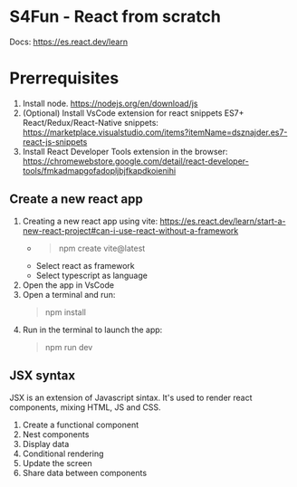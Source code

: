 # S4Fun - React from scratch

Docs: https://es.react.dev/learn

# Prerrequisites

1. Install node. https://nodejs.org/en/download/js
2. (Optional) Install VsCode extension for react snippets ES7+ React/Redux/React-Native snippets: https://marketplace.visualstudio.com/items?itemName=dsznajder.es7-react-js-snippets
3. Install React Developer Tools extension in the browser: https://chromewebstore.google.com/detail/react-developer-tools/fmkadmapgofadopljbjfkapdkoienihi

## Create a new react app

1. Creating a new react app using vite: https://es.react.dev/learn/start-a-new-react-project#can-i-use-react-without-a-framework
   - > npm create vite@latest
   - Select react as framework
   - Select typescript as language
2. Open the app in VsCode
3. Open a terminal and run:
   > npm install
4. Run in the terminal to launch the app:
   > npm run dev

## JSX syntax

JSX is an extension of Javascript sintax. It's used to render react components, mixing HTML, JS and CSS.

1. Create a functional component
2. Nest components
3. Display data
4. Conditional rendering
5. Update the screen
6. Share data between components
